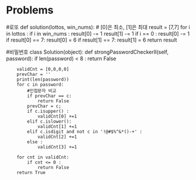 # Problems

#로또
def solution(lottos, win_nums):
    # [0]은 최소, [1]은 최대 
    result = [7,7]
    for i in lottos :
        if i in win_nums :
            result[0] -= 1
            result[1] -= 1
        if i == 0 : 
            result[0] -= 1
    if result[0] == 7:
        result[0] = 6
    if result[1] == 7:
        result[1] = 6
    return result


#비밀번호
class Solution(object):
    def strongPasswordCheckerII(self, password):
        if len(password) < 8 :
            return False
            
        validCnt = [0,0,0,0]
        prevChar = ''
        print(len(password))
        for c in password:
            #인접문자 비교
            if prevChar == c:
                return False
            prevChar = c;
            if c.isupper() :
                validCnt[0] +=1
            elif c.islower():
                validCnt[1] +=1
            elif c.isdigit and not c in '!@#$%^&*()-+' :
                validCnt[2] +=1
            else :
                validCnt[3] +=1
            
        for cnt in validCnt:
            if cnt <= 0 :
                return False
        return True
